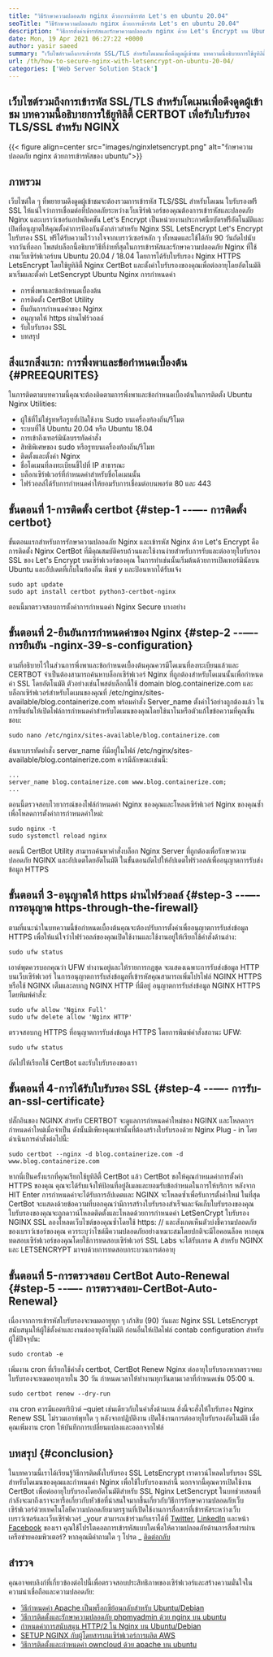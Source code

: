 ```yaml
---
title: "วิธีรักษาความปลอดภัย nginx ด้วยการเข้ารหัส Let's en ubuntu 20.04" 
seoTitle: "วิธีรักษาความปลอดภัย nginx ด้วยการเข้ารหัส Let's en ubuntu 20.04" 
description: "วิธีการตั้งค่าเข้ารหัสและรักษาความปลอดภัย nginx ด้วย Let's Encrypt บน Ubuntu ลองเข้ารหัสไคลเอนต์เพื่อสร้างใบรับรองเพื่อกำหนดค่า NGINX โดยอัตโนมัติ" 
date: Mon, 19 Apr 2021 06:27:22 +0000
author: yasir saeed
summary: "เว็บไซต์รวมถึงการเข้ารหัส SSL/TLS สำหรับโดเมนเพื่อดึงดูดผู้เข้าชม บทความนี้อธิบายการใช้ยูทิลิตี้ CERTBOT เพื่อรับใบรับรอง TLS/SSL สำหรับ NGINX" 
url: /th/how-to-secure-nginx-with-letsencrypt-on-ubuntu-20-04/
categories: ['Web Server Solution Stack']
---
```


## เว็บไซต์รวมถึงการเข้ารหัส SSL/TLS สำหรับโดเมนเพื่อดึงดูดผู้เข้าชม บทความนี้อธิบายการใช้ยูทิลิตี้ CERTBOT เพื่อรับใบรับรอง TLS/SSL สำหรับ NGINX

{{< figure align=center src="images/nginxletsencrypt.png" alt="รักษาความปลอดภัย nginx ด้วยการเข้ารหัสของ ubuntu">}}


## **ภาพรวม** 
เว็บไซต์ใด ๆ ที่พยายามดึงดูดผู้เข้าชมจะต้องรวมการเข้ารหัส TLS/SSL สำหรับโดเมน ใบรับรองฟรี SSL ให้แน่ใจว่าการเชื่อมต่อที่ปลอดภัยระหว่างเว็บเซิร์ฟเวอร์ของคุณต้องการเข้ารหัสและปลอดภัย Nginx และเบราว์เซอร์แอปพลิเคชัน Let's Encrypt เป็นหน่วยงานประกาศนียบัตรฟรีอัตโนมัติและเปิดที่อนุญาตให้คุณตั้งค่าการป้องกันดังกล่าวสำหรับ Nginx SSL LetsEncrypt Let's Encrypt ใบรับรอง SSL ฟรีได้รับความไว้วางใจจากเบราว์เซอร์หลัก ๆ ทั้งหมดและใช้ได้กับ 90 วันถัดไปนับจากวันที่ออก
โพสต์บล็อกนี้อธิบายวิธีที่ง่ายที่สุดในการเข้ารหัสและรักษาความปลอดภัย Nginx ที่ใช้งานเว็บเซิร์ฟเวอร์บน Ubuntu 20.04 / 18.04 โดยการได้รับใบรับรอง Nginx HTTPS LetsEncrypt โดยใช้ยูทิลิตี้ Nginx CertBot และตั้งค่าใบรับรองของคุณเพื่อต่ออายุโดยอัตโนมัติ มาเริ่มและตั้งค่า LetSencrypt Ubuntu Nginx การกำหนดค่า
  * การพึ่งพาและข้อกำหนดเบื้องต้น
  * การติดตั้ง CertBot Utility
  * ยืนยันการกำหนดค่าของ Nginx
  * อนุญาตให้ https ผ่านไฟร์วอลล์
  * รับใบรับรอง SSL
  * บทสรุป

## สิ่งแรกสิ่งแรก: การพึ่งพาและข้อกำหนดเบื้องต้น   {#PREEQURITES}
ในการติดตามบทความนี้คุณจะต้องติดตามการพึ่งพาและข้อกำหนดเบื้องต้นในการติดตั้ง Ubuntu Nginx Utilities:
  * ผู้ใช้ที่ไม่ใช่รูทหรือรูทที่เปิดใช้งาน Sudo บนเครื่องท้องถิ่น/รีโมต
  * ระบบที่ใช้ Ubuntu 20.04 หรือ Ubuntu 18.04
  * การเข้าถึงเทอร์มินัลบรรทัดคำสั่ง
  * สิทธิพิเศษของ sudo หรือรูทบนเครื่องท้องถิ่น/รีโมท
  * ติดตั้งและตั้งค่า Nginx
  * ชื่อโดเมนที่ลงทะเบียนชี้ไปที่ IP สาธารณะ
  * บล็อกเซิร์ฟเวอร์ที่กำหนดค่าสำหรับชื่อโดเมนนั้น
  * ไฟร์วอลล์ได้รับการกำหนดค่าให้ยอมรับการเชื่อมต่อบนพอร์ต 80 และ 443

## ขั้นตอนที่ 1-การติดตั้ง certbot   {#step-1 --—- การติดตั้ง certbot}
ขั้นตอนแรกสำหรับการรักษาความปลอดภัย Nginx และเข้ารหัส Nginx ด้วย Let's Encrypt คือการติดตั้ง Nginx CertBot ที่มีคุณสมบัติครบถ้วนและใช้งานง่ายสำหรับการรับและต่ออายุใบรับรอง SSL ของ Let's Encrypt บนเซิร์ฟเวอร์ของคุณ ในการทำเช่นนั้นเริ่มต้นด้วยการเปิดเทอร์มินัลบน Ubuntu และอัปเดตที่เก็บในท้องถิ่น พิมพ์ y และป้อนหากได้รับแจ้ง
```
sudo apt update
sudo apt install certbot python3-certbot-nginx

```
ตอนนี้มาตรวจสอบการตั้งค่าการกำหนดค่า Nginx Secure บางอย่าง

## ขั้นตอนที่ 2-ยืนยันการกำหนดค่าของ Nginx   {#step-2 --—- การยืนยัน -nginx-39-s-configuration}
ตามที่อธิบายไว้ในส่วนการพึ่งพาและข้อกำหนดเบื้องต้นคุณควรมีโดเมนที่ลงทะเบียนแล้วและ CERTBOT จำเป็นต้องสามารถค้นหาบล็อกเซิร์ฟเวอร์ Nginx ที่ถูกต้องสำหรับโดเมนนั้นเพื่อกำหนดค่า SSL โดยอัตโนมัติ ตัวอย่างเช่นโพสต์บล็อกนี้ใช้ domain blog.containerize.com และบล็อกเซิร์ฟเวอร์สำหรับโดเมนของคุณที่ /etc/nginx/sites-available/blog.containerize.com พร้อมคำสั่ง Server_name ตั้งค่าไว้อย่างถูกต้องแล้ว
ในการยืนยันให้เปิดไฟล์การกำหนดค่าสำหรับโดเมนของคุณโดยใช้นาโนหรือตัวแก้ไขข้อความที่คุณชื่นชอบ:
```
sudo nano /etc/nginx/sites-available/blog.containerize.com

```
ค้นหาบรรทัดคำสั่ง server_name ที่มีอยู่ในไฟล์ /etc/nginx/sites-available/blog.containerize.com ควรมีลักษณะเช่นนี้:
```
...
server_name blog.containerize.com www.blog.containerize.com;
...
```
ตอนนี้ตรวจสอบไวยากรณ์ของไฟล์กำหนดค่า Nginx ของคุณและโหลดเซิร์ฟเวอร์ Nginx ของคุณซ้ำเพื่อโหลดการตั้งค่าการกำหนดค่าใหม่:
```
sudo nginx -t
sudo systemctl reload nginx

```
ตอนนี้ CertBot Utility สามารถค้นหาคำสั่งบล็อก Nginx Server ที่ถูกต้องเพื่อรักษาความปลอดภัย NGINX และอัปเดตโดยอัตโนมัติ ในขั้นตอนถัดไปให้อัปเดตไฟร์วอลล์เพื่ออนุญาตการรับส่งข้อมูล HTTPS

## ขั้นตอนที่ 3-อนุญาตให้ https ผ่านไฟร์วอลล์   {#step-3 --—- การอนุญาต https-through-the-firewall}
ตามที่แนะนำในบทความนี้ข้อกำหนดเบื้องต้นคุณจะต้องปรับการตั้งค่าเพื่ออนุญาตการรับส่งข้อมูล HTTPS เพื่อให้แน่ใจว่าไฟร์วอลล์ของคุณเปิดใช้งานและใช้งานอยู่ให้เรียกใช้คำสั่งด้านล่าง:
```
sudo ufw status

```
เอาต์พุตควรบอกคุณว่า UFW ทำงานอยู่และให้รายการกฎชุด จะแสดงเฉพาะการรับส่งข้อมูล HTTP บนเว็บเซิร์ฟเวอร์ ในการอนุญาตการรับส่งข้อมูลที่เข้ารหัสคุณสามารถเพิ่มโปรไฟล์ NGINX HTTPS หรือใช้ NGINX เต็มและลบกฎ NGINX HTTP ที่มีอยู่ อนุญาตการรับส่งข้อมูล NGINX HTTPS โดยพิมพ์คำสั่ง:
```
sudo ufw allow 'Nginx Full'
sudo ufw delete allow 'Nginx HTTP'

```
ตรวจสอบกฎ HTTPS ที่อนุญาตการรับส่งข้อมูล HTTPS โดยการพิมพ์คำสั่งสถานะ UFW:
```
sudo ufw status

```
ถัดไปให้เรียกใช้ CertBot และรับใบรับรองของเรา

## ขั้นตอนที่ 4-การได้รับใบรับรอง SSL   {#step-4 --—- การรับ-an-ssl-certificate}
ปลั๊กอินของ NGINX สำหรับ CERTBOT จะดูแลการกำหนดค่าใหม่ของ NGINX และโหลดการกำหนดค่าใหม่เมื่อจำเป็น ดังนั้นมีเพียงคุณเท่านั้นที่ต้องสร้างใบรับรองด้วย Nginx Plug - in โดยดำเนินการคำสั่งต่อไปนี้:
```
sudo certbot --nginx -d blog.containerize.com -d www.blog.containerize.com

```
หากนี่เป็นครั้งแรกที่คุณเรียกใช้ยูทิลิตี้ CertBot แล้ว CertBot ขอให้คุณกำหนดค่าการตั้งค่า HTTPS ของคุณ คุณจะได้รับแจ้งให้ป้อนที่อยู่อีเมลและยอมรับข้อกำหนดในการให้บริการ หลังจาก HIT Enter การกำหนดค่าจะได้รับการอัปเดตและ NGINX จะโหลดซ้ำเพื่อรับการตั้งค่าใหม่ ในที่สุด CertBot จะแสดงด้วยข้อความที่บอกคุณว่ามีการสร้างใบรับรองสำเร็จและจัดเก็บใบรับรองของคุณ
ใบรับรองของคุณจะถูกดาวน์โหลดติดตั้งและโหลดด้วยการกำหนดค่า LetSenCrypt ใบรับรอง NGINX SSL ลองโหลดเว็บไซต์ของคุณซ้ำโดยใช้ https: // และสังเกตเห็นตัวบ่งชี้ความปลอดภัยของเบราว์เซอร์ของคุณ ควรระบุว่าไซต์มีความปลอดภัยอย่างเหมาะสมโดยปกติจะมีไอคอนล็อค หากคุณทดสอบเซิร์ฟเวอร์ของคุณโดยใช้การทดสอบเซิร์ฟเวอร์ SSL Labs จะได้รับเกรด A สำหรับ NGINX และ LETSENCRYPT
มาจบด้วยการทดสอบกระบวนการต่ออายุ

## ขั้นตอนที่ 5-การตรวจสอบ CertBot Auto-Renewal   {#step-5 --—- การตรวจสอบ-CertBot-Auto-Renewal}
เนื่องจากการเข้ารหัสใบรับรองจะหมดอายุทุก ๆ เก้าสิบ (90) วันและ Nginx SSL LetsEncrypt สนับสนุนให้ผู้ใช้ตั้งค่าและงานต่ออายุอัตโนมัติ ก่อนอื่นให้เปิดไฟล์ contab configuration สำหรับผู้ใช้ปัจจุบัน:
```
sudo crontab -e
```
เพิ่มงาน cron ที่เรียกใช้คำสั่ง certbot, CertBot Renew Nginx ต่ออายุใบรับรองหากตรวจพบใบรับรองจะหมดอายุภายใน 30 วัน กำหนดเวลาให้ทำงานทุกวันตามเวลาที่กำหนดเช่น 05:00 น.
```
sudo certbot renew --dry-run

```
งาน cron ควรมีแอตทริบิวต์ –quiet เช่นเดียวกับในคำสั่งด้านบน สิ่งนี้จะสั่งให้ใบรับรอง Nginx Renew SSL ไม่รวมเอาท์พุทใด ๆ หลังจากปฏิบัติงาน เปิดใช้งานการต่ออายุใบรับรองอัตโนมัติ เมื่อคุณเพิ่มงาน cron ให้บันทึกการเปลี่ยนแปลงและออกจากไฟล์

## บทสรุป   {#conclusion}
ในบทความนี้เราได้เรียนรู้วิธีการติดตั้งใบรับรอง SSL LetsEncrypt เราดาวน์โหลดใบรับรอง SSL สำหรับโดเมนของคุณและกำหนดค่า Nginx เพื่อใช้ใบรับรองเหล่านี้ นอกจากนี้คุณควรเปิดใช้งาน CertBot เพื่อต่ออายุใบรับรองโดยอัตโนมัติสำหรับ SSL Nginx LetSencrypt ในบทช่วยสอนที่กำลังจะมาถึงเราจะหารือเกี่ยวกับหัวข้อที่น่าสนใจมากขึ้นเกี่ยวกับวิธีการรักษาความปลอดภัยเว็บเซิร์ฟเวอร์ด้วยเทคโนโลยีความปลอดภัยมาตรฐานที่เปิดใช้งานการสื่อสารที่เข้ารหัสระหว่างเว็บเบราว์เซอร์และเว็บเซิร์ฟเวอร์
_your สามารถเข้าร่วมกับเราได้ที่ [Twitter][1], [LinkedIn][2] และหน้า [Facebook][3] ของเรา คุณใช้โปรโตคอลการเข้ารหัสแบบใดเพื่อให้ความปลอดภัยด้านการสื่อสารผ่านเครือข่ายคอมพิวเตอร์? หากคุณมีคำถามใด ๆ โปรด _ [ติดต่อกลับ][4]

## สำรวจ
คุณอาจพบลิงก์ที่เกี่ยวข้องต่อไปนี้เพื่อตรวจสอบประสิทธิภาพของเซิร์ฟเวอร์และสร้างความมั่นใจในความน่าเชื่อถือและความปลอดภัย:
  * [วิธีกำหนดค่า Apache เป็นพร็อกซีย้อนกลับสำหรับ Ubuntu/Debian][5]
  * [วิธีการติดตั้งและรักษาความปลอดภัย phpmyadmin ด้วย nginx บน ubuntu][6]
  * [กำหนดค่าการสนับสนุน HTTP/2 ใน Nginx บน Ubuntu/Debian][7]
  * [SETUP NGINX กับผู้โดยสารบนเซิร์ฟเวอร์การผลิต AWS][8]
  * [วิธีการติดตั้งและกำหนดค่า owncloud ด้วย apache บน ubuntu][9]

  
[1]: https://twitter.com/containerize_co
[2]: https://www.linkedin.com/company/containerize/
[3]: http://facebook.com/containerize
[4]: mailto:yasir.saeed@aspose.com
[5]: https://blog.containerize.com/web-server-solution-stack/how-to-configure-apache-as-a-reverse-proxy-for-ubuntudebian/
[6]: https://blog.containerize.com/web-server-solution-stack/how-to-install-and-secure-phpmyadmin-with-nginx-on-ubuntu/
[7]: https://blog.containerize.com/web-server-solution-stack/how-to-configure-http2-support-in-nginx-on-ubuntudebian/
[8]: https://blog.containerize.com/web-server-solution-stack/how-to-setup-nginx-with-passenger-on-aws-production-server/
[9]: https://blog.containerize.com/backup-and-sync-software/how-to-install-and-configure-owncloud-with-apache-on-ubuntu/

